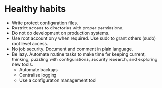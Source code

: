 # Healthy habits

  * Write protect configuration files. 
  * Restrict access to directories with proper permissions.
  * Do not do development on production systems.
  * Use root account only when required. Use sudo to grant others (sudo) root level access.
  * No job security. Document and comment in plain language.
  * Be lazy. Automate routine tasks to make time for keeping current, thinking, puzzling with configurations, security research, and exploring new tools. 
    * Automate backups
    * Centralise logging
    * Use a configuration management tool
